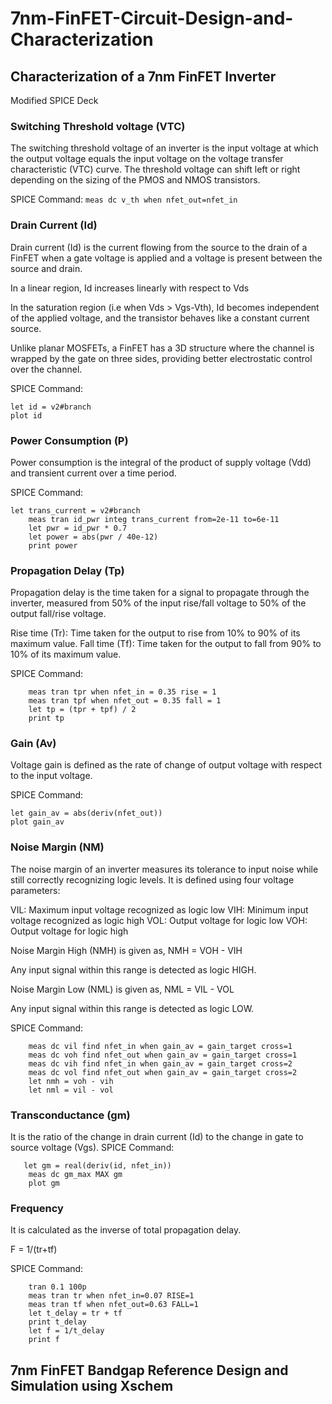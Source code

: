 # 7nm-FinFET-Circuit-Design-and-Characterization

## Characterization of a 7nm FinFET Inverter
Modified SPICE Deck

### Switching Threshold voltage (VTC)
The switching threshold voltage of an inverter is the input voltage at which the output voltage equals the input voltage on the voltage transfer characteristic (VTC) curve. The threshold voltage can shift left or right depending on the sizing of the PMOS and NMOS transistors.

SPICE Command:
``` meas dc v_th when nfet_out=nfet_in ```

### Drain Current (Id)
Drain current (Id) is the current flowing from the source to the drain of a FinFET when a gate voltage is applied and a voltage is present between the source and drain.

In a linear region, Id increases linearly with respect to Vds

In the saturation region (i.e when Vds > Vgs-Vth), Id becomes independent of the applied voltage, and the transistor behaves like a constant current source.

Unlike planar MOSFETs, a FinFET has a 3D structure where the channel is wrapped by the gate on three sides, providing better electrostatic control over the channel.

SPICE Command:
```
let id = v2#branch
plot id

```
### Power Consumption (P)

Power consumption is the integral of the product of supply voltage (Vdd) and transient current over a time period.

SPICE Command:

``` 
let trans_current = v2#branch
    meas tran id_pwr integ trans_current from=2e-11 to=6e-11
    let pwr = id_pwr * 0.7
    let power = abs(pwr / 40e-12)
    print power
```

### Propagation Delay (Tp)
Propagation delay is the time taken for a signal to propagate through the inverter, measured from 50% of the input rise/fall voltage to 50% of the output fall/rise voltage.

Rise time (Tr): Time taken for the output to rise from 10% to 90% of its maximum value.
Fall time (Tf): Time taken for the output to fall from 90% to 10% of its maximum value.

SPICE Command:
```
    meas tran tpr when nfet_in = 0.35 rise = 1
    meas tran tpf when nfet_out = 0.35 fall = 1
    let tp = (tpr + tpf) / 2
    print tp
```

### Gain (Av)
Voltage gain is defined as the rate of change of output voltage with respect to the input voltage.

SPICE Command:
```
let gain_av = abs(deriv(nfet_out))
plot gain_av

```
### Noise Margin (NM)
The noise margin of an inverter measures its tolerance to input noise while still correctly recognizing logic levels. It is defined using four voltage parameters:

VIL: Maximum input voltage recognized as logic low
VIH: Minimum input voltage recognized as logic high
VOL: Output voltage for logic low
VOH: Output voltage for logic high


Noise Margin High (NMH) is given as, NMH = VOH - VIH

Any input signal within this range is detected as logic HIGH.

Noise Margin Low (NML) is given as, NML = VIL - VOL

Any input signal within this range is detected as logic LOW.

SPICE Command:
```
    meas dc vil find nfet_in when gain_av = gain_target cross=1 
    meas dc voh find nfet_out when gain_av = gain_target cross=1
    meas dc vih find nfet_in when gain_av = gain_target cross=2
    meas dc vol find nfet_out when gain_av = gain_target cross=2
    let nmh = voh - vih
    let nml = vil - vol
```

### Transconductance (gm)
It is the ratio of the change in drain current (Id) to the change in gate to source voltage (Vgs).
SPICE Command:
```
   let gm = real(deriv(id, nfet_in))
    meas dc gm_max MAX gm
    plot gm
```

### Frequency
It is calculated as the inverse of total propagation delay.

F = 1/(tr+tf)

SPICE Command:
```
    tran 0.1 100p                         
    meas tran tr when nfet_in=0.07 RISE=1  
    meas tran tf when nfet_out=0.63 FALL=1 
    let t_delay = tr + tf                  
    print t_delay                         
    let f = 1/t_delay                     
    print f      

```
## 7nm FinFET Bandgap Reference Design and Simulation using Xschem





